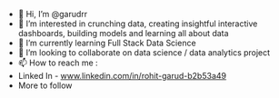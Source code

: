 - 👋 Hi, I’m @garudrr
- 👀 I’m interested in crunching data, creating insightful interactive dashboards, building models and learning all about data
- 🌱 I’m currently learning Full Stack Data Science
- 💞️ I’m looking to collaborate on data science / data analytics project
- 📫 How to reach me :
- Linked In - www.linkedin.com/in/rohit-garud-b2b53a49
- More to follow
<!---
garudrr/garudrr is a ✨ special ✨ repository because its `README.md` (this file) appears on your GitHub profile.
You can click the Preview link to take a look at your changes.
--->
